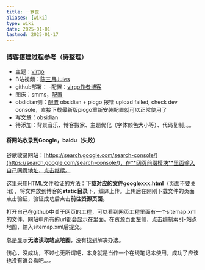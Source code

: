 ```yaml
---
title: 一箩筐
aliases: [wiki]
type: wiki
date: 2025-01-01
lastmod: 2025-01-17
---
```


### 博客搭建过程参考（待整理）
- 主题：[virgo](https://github.com/loveminimal/hugo-theme-virgo)
- B站视频：[陈三月Jules](https://www.bilibili.com/video/BV1H5CiYHEQR?spm_id_from=333.788.recommend_more_video.1&vd_source=15a167d09b9cba40e860bfcd6533b202)
- github部署：
 -配置：[virgo作者博客](https://aituyaa.com/%E5%A6%82%E4%BD%95%E4%BD%BF%E7%94%A8-hugo-theme-virgo-%E4%B8%BB%E9%A2%98/)
- 图床：smms，[配置](https://blog.csdn.net/m0_56311797/article/details/134598968)
- obdidian侧：[配置](https://blog.csdn.net/gitblog_00893/article/details/141238667)
obsidian + picgo 报错 upload failed, check dev console，直接下载最新版picgo重新安装配置就可以正常使用了
- 写文章：obsidian
- 待添加：背景音乐、博客搬家、主题优化（字体颜色大小等）、代码复制。。。

#### 将网站收录到Google，baidu（失败）
谷歌收录网站：[https://search.google.com/search-console/](https://search.google.com/search-console/)，在**网页前缀模块**里面输入自己网页地址，点击继续。

这里采用HTML文件验证的方法：**下载对应的文件googlexxx.html**（页面不要关闭），将文件放到博客的**static目录**下，编译上传。上传后在刚刚下载文件的页面点击验证，验证成功后点击**前往资源页面**。

打开自己在github中关于网页的工程，可以看到网页工程里面有一个sitemap.xml的文件，网站中所有的url都会显示在里面。在资源页面左侧，点击编制索引-站点地图，输入sitemap.xml后提交。

总是显示**无法读取站点地图**，没有找到解决办法。

伤心，没成功，不过也无所谓吧，本身就是当作一个在线笔记本使用，成功了应该也没有谁会看吧。。。
